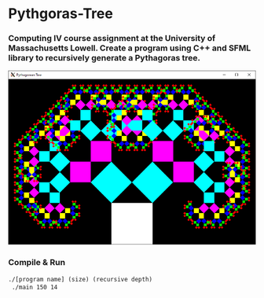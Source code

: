 # Pythgoras-Tree

### Computing IV course assignment at the University of Massachusetts Lowell. Create a program using C++ and SFML library to recursively generate a Pythagoras tree.

![Pythagoras Tree](/tree.png)

### Compile & Run

```
./[program name] (size) (recursive depth)
 ./main 150 14
```
